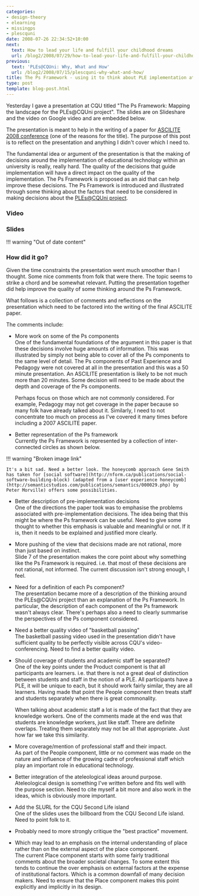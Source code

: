 ```yaml
---
categories:
- design-theory
- elearning
- missingps
- plescquni
date: 2008-07-26 22:34:52+10:00
next:
  text: How to lead your life and fulfill your childhood dreams
  url: /blog2/2008/07/29/how-to-lead-your-life-and-fulfill-your-childhood-dreams/
previous:
  text: 'PLEs@CQUni: Why, What and How'
  url: /blog2/2008/07/15/plescquni-why-what-and-how/
title: The Ps Framework - using it to think about PLE implementation at CQU
type: post
template: blog-post.html
---
```

Yesterday I gave a presentation at CQU titled "The Ps Framework: Mapping the landscape for the PLEs@CQUni project". The slides are on Slideshare and the video on Google video and are embedded below.

The presentation is meant to help in the writing of a paper for [ASCILITE 2008 conference](http://www.ascilite.org.au/conferences/melbourne08/) (one of the reasons for the title). The purpose of this post is to reflect on the presentation and anything I didn't cover which I need to.

The fundamental idea or argument of the presentation is that the making of decisions around the implementation of educational technology within an university is really, really hard. The quality of the decisions that guide implementation will have a direct impact on the quality of the implementation. The Ps Framework is proposed as an aid that can help improve these decisions. The Ps Framework is introduced and illustrated through some thinking about the factors that need to be considered in making decisions about the [PLEs@CQUni project](http://cddu.cqu.edu.au/index.php/PLEs%40CQUni).

### Video

### Slides

!!! warning "Out of date content"

### How did it go?

Given the time constraints the presentation went much smoother than I thought. Some nice comments from folk that were there. The topic seems to strike a chord and be somewhat relevant. Putting the presentation together did help improve the quality of some thinking around the Ps Framework.

What follows is a collection of comments and reflections on the presentation which need to be factored into the writing of the final ASCILITE paper.

The comments include:

- More work on some of the Ps components  
    One of the fundamental foundations of the argument in this paper is that these decisions involve huge amounts of information. This was illustrated by simply not being able to cover all of the Ps components to the same level of detail. The Ps components of Past Experience and Pedagogy were not covered at all in the presentation and this was a 50 minute presentation. An ASCILITE presentation is likely to be not much more than 20 minutes. Some decision will need to be made about the depth and coverage of the Ps components.
    
    Perhaps focus on those which are not commonly considered. For example, Pedagogy may not get coverage in the paper because so many folk have already talked about it. Similarly, I need to not concentrate too much on process as I've covered it many times before including a 2007 ASCILITE paper.
    
- Better representation of the Ps framework  
    Currently the Ps Framework is represented by a collection of inter-connected circles as shown below. 
    
    
!!! warning "Broken image link"


    
    It's a bit sad. Need a better look. The honeycomb approach Gene Smith has taken for [social software](http://nform.ca/publications/social-software-building-block) (adapted from a [user experience honeycomb](http://semanticstudios.com/publications/semantics/000029.php) by Peter Morville) offers some possibilities.
- Better description of pre-implementation decisions  
    One of the directions the paper took was to emphasise the problems associated with pre-implementation decisions. The idea being that this might be where the Ps framework can be useful. Need to give some thought to whether this emphasis is valuable and meaningful or not. If it is, then it needs to be explained and justified more clearly.
- More pushing of the view that decisions made are not rational, more than just based on instinct.  
    Slide 7 of the presentation makes the core point about why something like the Ps Framework is required. i.e. that most of these decisions are not rational, not informed. The current discussion isn't strong enough, I feel.
- Need for a definition of each Ps component?  
    The presentation became more of a description of the thinking around the PLEs@CQUni project than an explanation of the Ps Framework. In particular, the description of each component of the Ps framework wasn't always clear. There's perhaps also a need to clearly summarise the perspectives of the Ps component considered.
- Need a better quality video of "basketball passing"  
    The basketball passing video used in the presentation didn't have sufficient quality to be perfectly visible across CQU's video-conferencing. Need to find a better quality video.
- Should coverage of students and academic staff be separated?  
    One of the key points under the Product component is that all participants are learners. i.e. that there is not a great deal of distinction between students and staff in the notion of a PLE. All participants have a PLE, it will be unique to each, but it should work fairly similar, they are all learners. Having made that point the People component then treats staff and students separately when there is great commonality.
    
    When talking about academic staff a lot is made of the fact that they are knowledge workers. One of the comments made at the end was that students are knowledge workers, just like staff. There are definite overlaps. Treating them separately may not be all that appropriate. Just how far we take this similarity.
    
- More coverage/mention of professional staff and their impact.  
    As part of the People component, little or no comment was made on the nature and influence of the growing cadre of professional staff which play an important role in educational technology.
- Better integration of the ateleological ideas around purpose.  
    Ateleological design is something I've written before and fits well with the purpose section. Need to cite myself a bit more and also work in the ideas, which is obviously more important.
- Add the SLURL for the CQU Second Life island  
    One of the slides uses the billboard from the CQU Second Life island. Need to point folk to it.
- Probably need to more strongly critique the "best practice" movement.  
    
- Which may lead to an emphasis on the internal understanding of place rather than on the external aspect of the place component.  
    The current Place component starts with some fairly traditional comments about the broader societal changes. To some extent this tends to continue the over emphasis on external factors at the expense of institutional factors. Which is a common downfall of many decision makers. Need to ensure that the Place component makes this point explicitly and implicitly in its design.